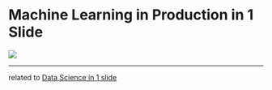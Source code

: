 
Machine Learning in Production in 1 Slide
=======================

![](MLprod_1slide.png)

-------------------------------------

related to [Data Science in 1 slide](https://github.com/szilard/datascience-1slide)



